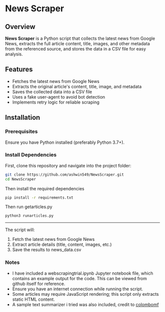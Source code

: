 # News Scraper  

## Overview  
**News Scraper** is a Python script that collects the latest news from Google News, extracts the full article content, title, images, and other metadata from the referenced source, and stores the data in a CSV file for easy analysis.  

## Features  
- Fetches the latest news from Google News  
- Extracts the original article's content, title, image, and metadata  
- Saves the collected data into a CSV file  
- Uses a fake user-agent to avoid bot detection  
- Implements retry logic for reliable scraping  

## Installation  

### Prerequisites  
Ensure you have Python installed (preferably Python 3.7+).  

### Install Dependencies  
First, clone this repository and navigate into the project folder:  

```bash
git clone https://github.com/ashwin549/NewsScraper.git
cd NewsScraper
```
Then install the required dependencies

```bash
pip install -r requirements.txt
```
Then run getarticles.py

```bash
python3 runarticles.py
```
---

The script will:

1. Fetch the latest news from Google News
2. Extract article details (title, content, images, etc.)
3. Save the results to news_data.csv

### Notes
- I have included a webscrapingtrial.ipynb Jupyter notebook file, which contains an example output for the code. This can be viewed from github itself for reference.
- Ensure you have an internet connection while running the script.
- Some articles may require JavaScript rendering; this script only extracts static HTML content.
- A sample text summarizer i tried was also included, credit to [colombomf](https://github.com/colombomf/text-summarizer)


